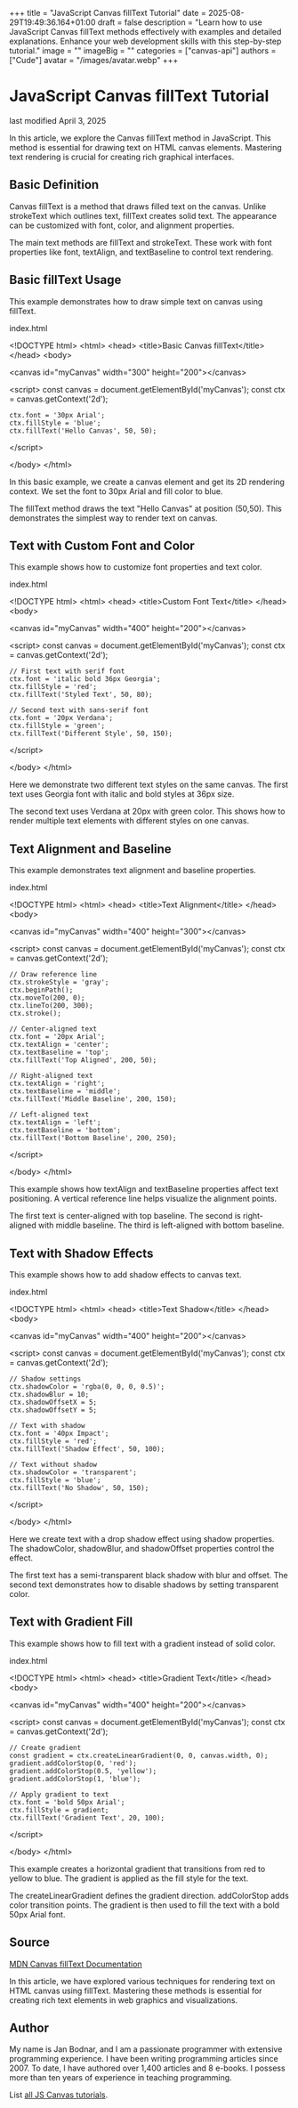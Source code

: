 +++
title = "JavaScript Canvas fillText Tutorial"
date = 2025-08-29T19:49:36.164+01:00
draft = false
description = "Learn how to use JavaScript Canvas fillText methods effectively with examples and detailed explanations. Enhance your web development skills with this step-by-step tutorial."
image = ""
imageBig = ""
categories = ["canvas-api"]
authors = ["Cude"]
avatar = "/images/avatar.webp"
+++

# JavaScript Canvas fillText Tutorial

last modified April 3, 2025

In this article, we explore the Canvas fillText method in JavaScript. This
method is essential for drawing text on HTML canvas elements. Mastering
text rendering is crucial for creating rich graphical interfaces.

## Basic Definition

Canvas fillText is a method that draws filled text on the canvas. Unlike
strokeText which outlines text, fillText creates solid text. The appearance
can be customized with font, color, and alignment properties.

The main text methods are fillText and strokeText.
These work with font properties like font, textAlign,
and textBaseline to control text rendering.

## Basic fillText Usage

This example demonstrates how to draw simple text on canvas using fillText.

index.html
    

&lt;!DOCTYPE html&gt;
&lt;html&gt;
&lt;head&gt;
    &lt;title&gt;Basic Canvas fillText&lt;/title&gt;
&lt;/head&gt;
&lt;body&gt;

&lt;canvas id="myCanvas" width="300" height="200"&gt;&lt;/canvas&gt;

&lt;script&gt;
    const canvas = document.getElementById('myCanvas');
    const ctx = canvas.getContext('2d');
    
    ctx.font = '30px Arial';
    ctx.fillStyle = 'blue';
    ctx.fillText('Hello Canvas', 50, 50);
&lt;/script&gt;

&lt;/body&gt;
&lt;/html&gt;

In this basic example, we create a canvas element and get its 2D rendering
context. We set the font to 30px Arial and fill color to blue.

The fillText method draws the text "Hello Canvas" at position
(50,50). This demonstrates the simplest way to render text on canvas.

## Text with Custom Font and Color

This example shows how to customize font properties and text color.

index.html
    

&lt;!DOCTYPE html&gt;
&lt;html&gt;
&lt;head&gt;
    &lt;title&gt;Custom Font Text&lt;/title&gt;
&lt;/head&gt;
&lt;body&gt;

&lt;canvas id="myCanvas" width="400" height="200"&gt;&lt;/canvas&gt;

&lt;script&gt;
    const canvas = document.getElementById('myCanvas');
    const ctx = canvas.getContext('2d');
    
    // First text with serif font
    ctx.font = 'italic bold 36px Georgia';
    ctx.fillStyle = 'red';
    ctx.fillText('Styled Text', 50, 80);
    
    // Second text with sans-serif font
    ctx.font = '20px Verdana';
    ctx.fillStyle = 'green';
    ctx.fillText('Different Style', 50, 150);
&lt;/script&gt;

&lt;/body&gt;
&lt;/html&gt;

Here we demonstrate two different text styles on the same canvas. The first
text uses Georgia font with italic and bold styles at 36px size.

The second text uses Verdana at 20px with green color. This shows how to
render multiple text elements with different styles on one canvas.

## Text Alignment and Baseline

This example demonstrates text alignment and baseline properties.

index.html
    

&lt;!DOCTYPE html&gt;
&lt;html&gt;
&lt;head&gt;
    &lt;title&gt;Text Alignment&lt;/title&gt;
&lt;/head&gt;
&lt;body&gt;

&lt;canvas id="myCanvas" width="400" height="300"&gt;&lt;/canvas&gt;

&lt;script&gt;
    const canvas = document.getElementById('myCanvas');
    const ctx = canvas.getContext('2d');
    
    // Draw reference line
    ctx.strokeStyle = 'gray';
    ctx.beginPath();
    ctx.moveTo(200, 0);
    ctx.lineTo(200, 300);
    ctx.stroke();
    
    // Center-aligned text
    ctx.font = '20px Arial';
    ctx.textAlign = 'center';
    ctx.textBaseline = 'top';
    ctx.fillText('Top Aligned', 200, 50);
    
    // Right-aligned text
    ctx.textAlign = 'right';
    ctx.textBaseline = 'middle';
    ctx.fillText('Middle Baseline', 200, 150);
    
    // Left-aligned text
    ctx.textAlign = 'left';
    ctx.textBaseline = 'bottom';
    ctx.fillText('Bottom Baseline', 200, 250);
&lt;/script&gt;

&lt;/body&gt;
&lt;/html&gt;

This example shows how textAlign and textBaseline properties affect text
positioning. A vertical reference line helps visualize the alignment points.

The first text is center-aligned with top baseline. The second is right-aligned
with middle baseline. The third is left-aligned with bottom baseline.

## Text with Shadow Effects

This example shows how to add shadow effects to canvas text.

index.html
    

&lt;!DOCTYPE html&gt;
&lt;html&gt;
&lt;head&gt;
    &lt;title&gt;Text Shadow&lt;/title&gt;
&lt;/head&gt;
&lt;body&gt;

&lt;canvas id="myCanvas" width="400" height="200"&gt;&lt;/canvas&gt;

&lt;script&gt;
    const canvas = document.getElementById('myCanvas');
    const ctx = canvas.getContext('2d');
    
    // Shadow settings
    ctx.shadowColor = 'rgba(0, 0, 0, 0.5)';
    ctx.shadowBlur = 10;
    ctx.shadowOffsetX = 5;
    ctx.shadowOffsetY = 5;
    
    // Text with shadow
    ctx.font = '40px Impact';
    ctx.fillStyle = 'red';
    ctx.fillText('Shadow Effect', 50, 100);
    
    // Text without shadow
    ctx.shadowColor = 'transparent';
    ctx.fillStyle = 'blue';
    ctx.fillText('No Shadow', 50, 150);
&lt;/script&gt;

&lt;/body&gt;
&lt;/html&gt;

Here we create text with a drop shadow effect using shadow properties.
The shadowColor, shadowBlur, and shadowOffset properties control the effect.

The first text has a semi-transparent black shadow with blur and offset.
The second text demonstrates how to disable shadows by setting transparent color.

## Text with Gradient Fill

This example shows how to fill text with a gradient instead of solid color.

index.html
    

&lt;!DOCTYPE html&gt;
&lt;html&gt;
&lt;head&gt;
    &lt;title&gt;Gradient Text&lt;/title&gt;
&lt;/head&gt;
&lt;body&gt;

&lt;canvas id="myCanvas" width="400" height="200"&gt;&lt;/canvas&gt;

&lt;script&gt;
    const canvas = document.getElementById('myCanvas');
    const ctx = canvas.getContext('2d');
    
    // Create gradient
    const gradient = ctx.createLinearGradient(0, 0, canvas.width, 0);
    gradient.addColorStop(0, 'red');
    gradient.addColorStop(0.5, 'yellow');
    gradient.addColorStop(1, 'blue');
    
    // Apply gradient to text
    ctx.font = 'bold 50px Arial';
    ctx.fillStyle = gradient;
    ctx.fillText('Gradient Text', 20, 100);
&lt;/script&gt;

&lt;/body&gt;
&lt;/html&gt;

This example creates a horizontal gradient that transitions from red to yellow
to blue. The gradient is applied as the fill style for the text.

The createLinearGradient defines the gradient direction.
addColorStop adds color transition points. The gradient
is then used to fill the text with a bold 50px Arial font.

## Source

[MDN Canvas fillText Documentation](https://developer.mozilla.org/en-US/docs/Web/API/CanvasRenderingContext2D/fillText)

In this article, we have explored various techniques for rendering text on
HTML canvas using fillText. Mastering these methods is essential for creating
rich text elements in web graphics and visualizations.

## Author

My name is Jan Bodnar, and I am a passionate programmer with extensive
programming experience. I have been writing programming articles since 2007.
To date, I have authored over 1,400 articles and 8 e-books. I possess more
than ten years of experience in teaching programming.

List [all JS Canvas tutorials](/all/#canvas).